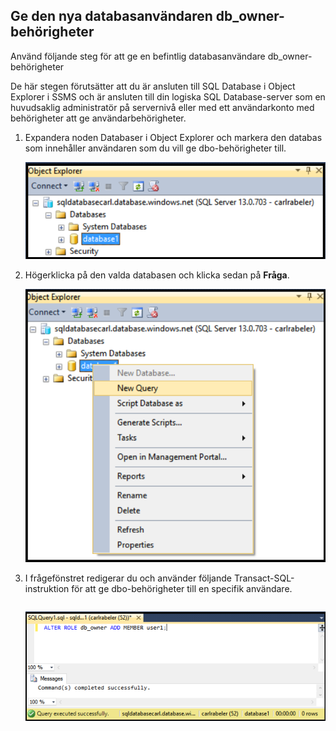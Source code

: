

## <a name="grant-new-database-user-dbowner-permissions"></a>Ge den nya databasanvändaren db_owner-behörigheter
Använd följande steg för att ge en befintlig databasanvändare db_owner-behörigheter

De här stegen förutsätter att du är ansluten till SQL Database i Object Explorer i SSMS och är ansluten till din logiska SQL Database-server som en huvudsaklig administratör på servernivå eller med ett användarkonto med behörigheter att ge användarbehörigheter. 

1. Expandera noden Databaser i Object Explorer och markera den databas som innehåller användaren som du vill ge dbo-behörigheter till.
   
     ![SQL Server Management Studio: Anslut till en SQL Database-server](./media/sql-database-create-new-database-user/sql-database-create-new-database-user-1.png)
2. Högerklicka på den valda databasen och klicka sedan på **Fråga**.
   
     ![SQL Server Management Studio: Anslut till en SQL Database-server](./media/sql-database-create-new-database-user/sql-database-create-new-database-user-2.png)
3. I frågefönstret redigerar du och använder följande Transact-SQL-instruktion för att ge dbo-behörigheter till en specifik användare. 
   
    ```ALTER ROLE db_owner ADD MEMBER user1;
    ```
   
     ![SQL Server Management Studio: Connect to SQL Database server](./media/sql-database-grant-database-user-dbo-permissions/sql-database-grant-database-user-dbo-permissions-1.png)



<!--HONumber=Nov16_HO2-->



